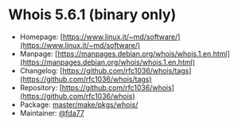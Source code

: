 # Whois 5.6.1 (binary only)
 - Homepage: [https://www.linux.it/~md/software/](https://www.linux.it/~md/software/)
 - Manpage: [https://manpages.debian.org/whois/whois.1.en.html](https://manpages.debian.org/whois/whois.1.en.html)
 - Changelog: [https://github.com/rfc1036/whois/tags](https://github.com/rfc1036/whois/tags)
 - Repository: [https://github.com/rfc1036/whois](https://github.com/rfc1036/whois)
 - Package: [master/make/pkgs/whois/](https://github.com/Freetz-NG/freetz-ng/tree/master/make/pkgs/whois/)
 - Maintainer: [@fda77](https://github.com/fda77)

